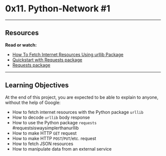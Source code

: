 # 0x11. Python-Network #1
---
## Resources
**Read or watch:**
* [How To Fetch Internet Resources Using urllib Package](https://intranet.alxswe.com/rltoken/KoRrs5dVWsb-B82e-M1TQQ)
* [Quickstart with Requests package](https://intranet.alxswe.com/rltoken/OGcRGPr7TSWtzypDd0ZibQ)
* [Requests package](https://intranet.alxswe.com/rltoken/dUNaNQrV2bMSstILitQbXQ)
---
## Learning Objectives
At the end of this project, you are expected to be able to explain to anyone, without the help of Google:
- How to fetch internet resources with the Python package `urllib`
- How to decode `urllib` body response
- How to use the Python package `requests` #requestsiswaysimplerthanurllib
- How to make HTTP `GET` request
- How to make HTTP `POST`/`PUT`/etc. request
- How to fetch JSON resources
- How to manipulate data from an external service
